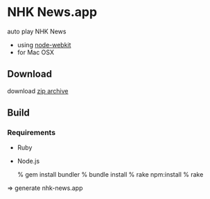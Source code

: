 NHK News.app
============

auto play NHK News

- using [node-webkit](https://github.com/rogerwang/node-webkit)
- for Mac OSX


## Download

download [zip archive](https://github.com/shokai/nhk-news-app/releases)


## Build

### Requirements

- Ruby
- Node.js

    % gem install bundler
    % bundle install
    % rake npm:install
    % rake

=> generate nhk-news.app
